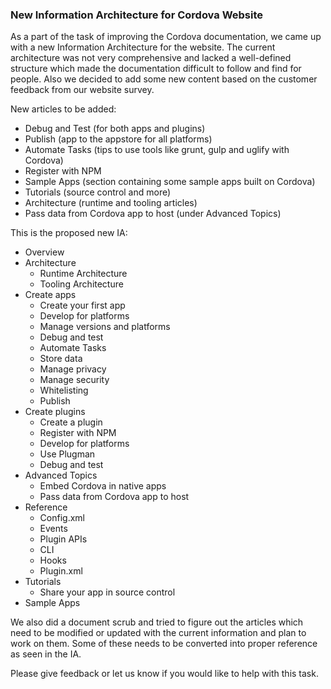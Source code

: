 ### New Information Architecture for Cordova Website

As a part of the task of improving the Cordova documentation, we came up with a new Information Architecture for the website. The current architecture was not very comprehensive and lacked a well-defined structure which made the documentation difficult to follow and find for people. Also we decided to add some new content based on the customer feedback from our website survey.

New articles to be added: 

- Debug and Test (for both apps and plugins)
- Publish (app to the appstore for all platforms)
- Automate Tasks (tips to use tools like grunt, gulp and uglify with Cordova)
- Register with NPM
- Sample Apps (section containing some sample apps built on Cordova)
- Tutorials (source control and more)
- Architecture (runtime and tooling articles)
- Pass data from Cordova app to host (under Advanced Topics)

This is the proposed new IA:

- Overview
- Architecture
	- Runtime Architecture
	- Tooling Architecture
- Create apps 
	- Create your first app
	- Develop for platforms
	- Manage versions and platforms
	- Debug and test
	- Automate Tasks
	- Store data
	- Manage privacy
	- Manage security
	- Whitelisting
	- Publish
- Create plugins
	- Create a plugin 
	- Register with NPM
	- Develop for platforms
	- Use Plugman
	- Debug and test		
- Advanced Topics
	- Embed Cordova in native apps
	- Pass data from Cordova app to host
- Reference
	- Config.xml
	- Events
	- Plugin APIs
	- CLI
	- Hooks
	- Plugin.xml
- Tutorials
	- Share your app in source control
- Sample Apps

We also did a document scrub and tried to figure out the articles which need to be modified or updated with the current information and plan to work on them. Some of these needs to be converted into proper reference as seen in the IA.

Please give feedback or let us know if you would like to help with this task.